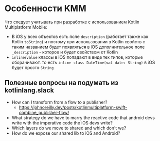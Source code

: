 # Особенности KMM

Что следует учитывать при разработке с использованием Kotlin Multiplatform Mobile:
- В iOS у всех объектов есть поле `description` (работает также как Kotlin `toString`) и поэтому при использовании в Kotlin свойств с таким названием будет появляться в iOS дополнительное поле `_description` - которое и будет свойством от Kotlin
- `inline`/`value` классы в iOS попадают в виде тех типов, которые оборачивают. то есть `inline class DateTime(val date: String)` в iOS будет просто `String`

## Полезные вопросы на подумать из kotlinlang.slack

- How can I transform from a flow to a publisher?
  - https://johnoreilly.dev/posts/kotlinmultiplatform-swift-combine_publisher-flow/
- What strategy do we have to marry the reactive code that android devs write with the imperative code the iOS devs write?
- Which layers do we move to shared and which don't we?
- How do we expose our shared lib to iOS and Android?
